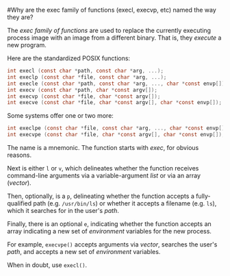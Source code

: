#Why are the exec family of functions (execl, execvp, etc) named the way they are?

The *exec family of functions* are used to replace the currently 
executing process image with an image from a different binary. That is,
they *execute* a new program.

Here are the standardized POSIX functions:

```c
int execl (const char *path, const char *arg, ...);
int execlp (const char *file, const char *arg, ...);
int execle (const char *path, const char *arg, ..., char *const envp[]);
int execv (const char *path, char *const argv[]);
int execvp (const char *file, char *const argv[]);
int execve (const char *file, char *const argv[], char *const envp[]);
```

Some systems offer one or two more:

```c
int execlpe (const char *file, const char *arg, ..., char *const envp[]);
int execvpe (const char *file, char *const argv[], char *const envp[]);
```

The name is a mnemonic. The function starts with *exec*, for obvious 
reasons.

Next is either `l` or `v`, which delineates whether the function 
receives command-line arguments via a variable-argument *list* or via 
an array (*vector*).

Then, optionally, is a `p`, delineating whether the function accepts a 
fully-qualified path (e.g. `/usr/bin/ls`) or whether it accepts a 
filename (e.g. `ls`), which it searches for in the user's *path*.

Finally, there is an optional `e`, indicating whether the function 
accepts an array indicating a new set of *environment* variables for 
the new process.

For example, `execvpe()` accepts arguments via *vector*, searches the 
user's *path*, and accepts a new set of *environment* variables.

When in doubt, use `execl()`.
